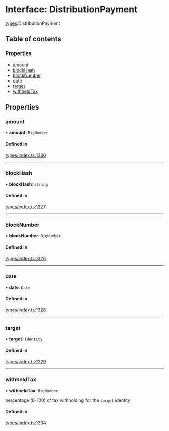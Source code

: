 # Interface: DistributionPayment

[types](../wiki/types).DistributionPayment

## Table of contents

### Properties

- [amount](../wiki/types.DistributionPayment#amount)
- [blockHash](../wiki/types.DistributionPayment#blockhash)
- [blockNumber](../wiki/types.DistributionPayment#blocknumber)
- [date](../wiki/types.DistributionPayment#date)
- [target](../wiki/types.DistributionPayment#target)
- [withheldTax](../wiki/types.DistributionPayment#withheldtax)

## Properties

### amount

• **amount**: `BigNumber`

#### Defined in

[types/index.ts:1330](https://github.com/PolymathNetwork/polymesh-sdk/blob/31dfa0dc/src/types/index.ts#L1330)

___

### blockHash

• **blockHash**: `string`

#### Defined in

[types/index.ts:1327](https://github.com/PolymathNetwork/polymesh-sdk/blob/31dfa0dc/src/types/index.ts#L1327)

___

### blockNumber

• **blockNumber**: `BigNumber`

#### Defined in

[types/index.ts:1326](https://github.com/PolymathNetwork/polymesh-sdk/blob/31dfa0dc/src/types/index.ts#L1326)

___

### date

• **date**: `Date`

#### Defined in

[types/index.ts:1328](https://github.com/PolymathNetwork/polymesh-sdk/blob/31dfa0dc/src/types/index.ts#L1328)

___

### target

• **target**: [`Identity`](../wiki/api.entities.Identity.Identity)

#### Defined in

[types/index.ts:1329](https://github.com/PolymathNetwork/polymesh-sdk/blob/31dfa0dc/src/types/index.ts#L1329)

___

### withheldTax

• **withheldTax**: `BigNumber`

percentage (0-100) of tax withholding for the `target` identity

#### Defined in

[types/index.ts:1334](https://github.com/PolymathNetwork/polymesh-sdk/blob/31dfa0dc/src/types/index.ts#L1334)
